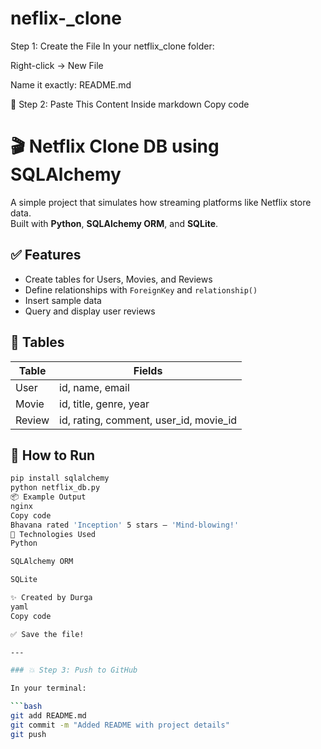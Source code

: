# neflix-_clone
 
Step 1: Create the File
In your netflix_clone folder:

Right-click → New File

Name it exactly: README.md

📝 Step 2: Paste This Content Inside
markdown
Copy code
# 🎬 Netflix Clone DB using SQLAlchemy

A simple project that simulates how streaming platforms like Netflix store data.  
Built with **Python**, **SQLAlchemy ORM**, and **SQLite**.

## ✅ Features
- Create tables for Users, Movies, and Reviews
- Define relationships with `ForeignKey` and `relationship()`
- Insert sample data
- Query and display user reviews

## 🧠 Tables
| Table | Fields |
|-------|--------|
| User | id, name, email |
| Movie | id, title, genre, year |
| Review | id, rating, comment, user_id, movie_id |

## 🚀 How to Run

```bash
pip install sqlalchemy
python netflix_db.py
📦 Example Output
nginx
Copy code
Bhavana rated 'Inception' 5 stars – 'Mind-blowing!'
🔗 Technologies Used
Python

SQLAlchemy ORM

SQLite

✨ Created by Durga
yaml
Copy code

✅ Save the file!

---

### 💥 Step 3: Push to GitHub

In your terminal:

```bash
git add README.md
git commit -m "Added README with project details"
git push

